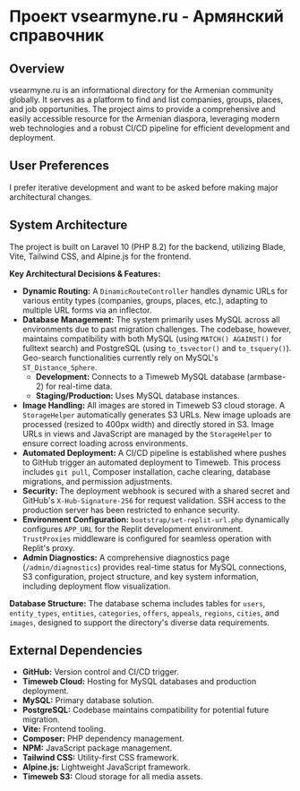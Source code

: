 # Проект vsearmyne.ru - Армянский справочник

## Overview
vsearmyne.ru is an informational directory for the Armenian community globally. It serves as a platform to find and list companies, groups, places, and job opportunities. The project aims to provide a comprehensive and easily accessible resource for the Armenian diaspora, leveraging modern web technologies and a robust CI/CD pipeline for efficient development and deployment.

## User Preferences
I prefer iterative development and want to be asked before making major architectural changes.

## System Architecture
The project is built on Laravel 10 (PHP 8.2) for the backend, utilizing Blade, Vite, Tailwind CSS, and Alpine.js for the frontend.

**Key Architectural Decisions & Features:**
*   **Dynamic Routing:** A `DinamicRouteController` handles dynamic URLs for various entity types (companies, groups, places, etc.), adapting to multiple URL forms via an inflector.
*   **Database Management:** The system primarily uses MySQL across all environments due to past migration challenges. The codebase, however, maintains compatibility with both MySQL (using `MATCH() AGAINST()` for fulltext search) and PostgreSQL (using `to_tsvector()` and `to_tsquery()`). Geo-search functionalities currently rely on MySQL's `ST_Distance_Sphere`.
    *   **Development:** Connects to a Timeweb MySQL database (armbase-2) for real-time data.
    *   **Staging/Production:** Uses MySQL database instances.
*   **Image Handling:** All images are stored in Timeweb S3 cloud storage. A `StorageHelper` automatically generates S3 URLs. New image uploads are processed (resized to 400px width) and directly stored in S3. Image URLs in views and JavaScript are managed by the `StorageHelper` to ensure correct loading across environments.
*   **Automated Deployment:** A CI/CD pipeline is established where pushes to GitHub trigger an automated deployment to Timeweb. This process includes `git pull`, Composer installation, cache clearing, database migrations, and permission adjustments.
*   **Security:** The deployment webhook is secured with a shared secret and GitHub's `X-Hub-Signature-256` for request validation. SSH access to the production server has been restricted to enhance security.
*   **Environment Configuration:** `bootstrap/set-replit-url.php` dynamically configures `APP_URL` for the Replit development environment. `TrustProxies` middleware is configured for seamless operation with Replit's proxy.
*   **Admin Diagnostics:** A comprehensive diagnostics page (`/admin/diagnostics`) provides real-time status for MySQL connections, S3 configuration, project structure, and key system information, including deployment flow visualization.

**Database Structure:**
The database schema includes tables for `users`, `entity_types`, `entities`, `categories`, `offers`, `appeals`, `regions`, `cities`, and `images`, designed to support the directory's diverse data requirements.

## External Dependencies
*   **GitHub:** Version control and CI/CD trigger.
*   **Timeweb Cloud:** Hosting for MySQL databases and production deployment.
*   **MySQL:** Primary database solution.
*   **PostgreSQL:** Codebase maintains compatibility for potential future migration.
*   **Vite:** Frontend tooling.
*   **Composer:** PHP dependency management.
*   **NPM:** JavaScript package management.
*   **Tailwind CSS:** Utility-first CSS framework.
*   **Alpine.js:** Lightweight JavaScript framework.
*   **Timeweb S3:** Cloud storage for all media assets.